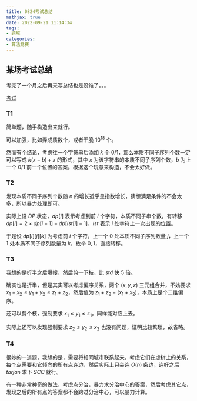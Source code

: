 ```yaml
---
title: 0824考试总结
mathjax: true
date: 2022-09-21 11:14:34
tags:
- 题解
categories:
- 算法竞赛
---
```


## 某场考试总结

考完了一个月之后再来写总结也是没谁了。。。

[考试](https://local.cwoi.com.cn:8443/contest/C0112)

### T1 

简单题，随手构造出来就行。

可以加强，比如弄成质数个，或者干脆 $10^{18}$ 个。

然而有个结论，考虑往一个字符串后添加 $k$ 个 $0/1$，那么本质不同子序列个数一定可以写成 $k(x-b)+x$ 的形式，其中 $x$ 为该字符串的本质不同子序列个数，$b$ 为上一个 $0/1$ 前一个位置的答案。根据这个玩意来构造，不会太好做。

### T2

发现本质不同子序列个数随 $n$ 的增长近乎呈指数增长，猜想满足条件的不会太多，所以暴力处理即可。

实际上设 $DP$ 状态，$dp[i]$ 表示考虑到前 $i$ 个字符，本质不同子串个数，有转移 $dp[i]=2\times dp[i-1]-dp[lst[i]-1]$，$lst$ 表示 $i$ 处字符上一次出现的位置。

于是设 $dp[i][j][k]$ 为考虑前 $i$ 个字符，上一个 $0$ 处本质不同子序列数量 $j$，上一个 $1$ 处本质不同子序列数量为 $k$，枚举 $0,1$，直接转移。

### T3

我想的是折半之后爆搜，然后剪一下枝，比 $std$ 快 $5$ 倍。

确实也是折半，但是其实可以考虑偏序关系，两个 $(x,y,z)$ 三元组合并，不妨要求 $x_1+x_2\le y_1+y_2\le z_1+z_2$，然后值为 $z_1+z_2-(x_1+x_2)$，本质上是个二维偏序。

还可以剪个枝，强制要求 $x_1\le y_1\le z_1$。同样能对应上去。

实际上还可以发现强制要求 $z_2\le y_2\le x_2$ 也没有问题，证明比较繁琐，故省略。

### T4

很妙的一道题，我想的是，需要将相同城市联系起来，考虑它们在虚树上的关系，每个点需要和它倾向的所有点连边，然后实际上只会连 $O(n)$ 条边，连好之后 $tarjan$ 求下 $SCC$ 就行。

有一种非常神奇的做法，考虑点分治，暴力求分治中心的答案，然后考虑其它点，发现之后的所有点的答案都不会跨过分治中心，可以暴力计算。

